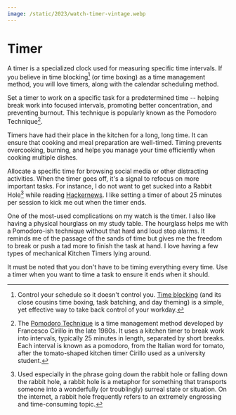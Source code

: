 ```yaml
---
image: /static/2023/watch-timer-vintage.webp
---
```


# Timer

A timer is a specialized clock used for measuring specific time intervals. If you believe in time blocking[^TimeBlocking] (or time boxing) as a time management method, you will love timers, along with the calendar scheduling method.

Set a timer to work on a specific task for a predetermined time -- helping break work into focused intervals, promoting better concentration, and preventing burnout. This technique is popularly known as the Pomodoro Technique[^Pomodoro].

Timers have had their place in the kitchen for a long, long time. It can ensure that cooking and meal preparation are well-timed. Timing prevents overcooking, burning, and helps you manage your time efficiently when cooking multiple dishes.

Allocate a specific time for browsing social media or other distracting activities. When the timer goes off, it's a signal to refocus on more important tasks. For instance, I do not want to get sucked into a Rabbit Hole[^RabbitHole] while reading [Hackernews](https://news.ycombinator.com). I like setting a timer of about 25 minutes per session to kick me out when the timer ends.

One of the most-used complications on my watch is the timer. I also like having a physical hourglass on my study table. The hourglass helps me with a Pomodoro-ish technique without that hard and loud stop alarms. It reminds me of the passage of the sands of time but gives me the freedom to break or push a tad more to finish the task at hand. I love having a few types of mechanical Kitchen Timers lying around.

It must be noted that you don't have to be timing everything every time. Use a timer when you want to time a task to ensure it ends when it should.

[^TimeBlocking]: Control your schedule so it doesn't control you. [Time blocking](https://todoist.com/productivity-methods/time-blocking) (and its close cousins time boxing, task batching, and day theming) is a simple, yet effective way to take back control of your workday.

[^Pomodoro]: The [Pomodoro Technique](https://en.wikipedia.org/wiki/Pomodoro_Technique) is a time management method developed by Francesco Cirillo in the late 1980s. It uses a kitchen timer to break work into intervals, typically 25 minutes in length, separated by short breaks. Each interval is known as a pomodoro, from the Italian word for tomato, after the tomato-shaped kitchen timer Cirillo used as a university student.

[^RabbitHole]: Used especially in the phrase going down the rabbit hole or falling down the rabbit hole, a rabbit hole is a metaphor for something that transports someone into a wonderfully (or troublingly) surreal state or situation. On the internet, a rabbit hole frequently refers to an extremely engrossing and time-consuming topic.
